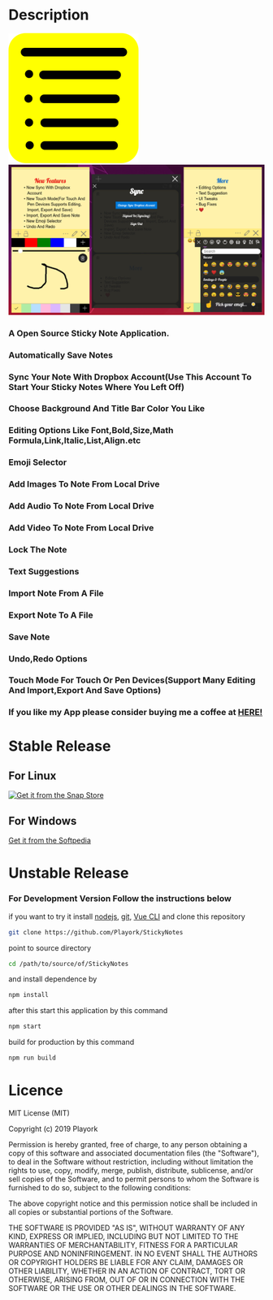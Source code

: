 # Description

![Logo](src/assets/logo.png)
![ScreenShot](screen.png)

### A Open Source Sticky Note Application.

### Automatically Save Notes

### Sync Your Note With Dropbox Account(Use This Account To Start Your Sticky Notes Where You Left Off)

### Choose Background And Title Bar Color You Like

### Editing Options Like Font,Bold,Size,Math Formula,Link,Italic,List,Align.etc

### Emoji Selector

### Add Images To Note From Local Drive

### Add Audio To Note From Local Drive

### Add Video To Note From Local Drive

### Lock The Note

### Text Suggestions

### Import Note From A File

### Export Note To A File

### Save Note

### Undo,Redo Options

### Touch Mode For Touch Or Pen Devices(Support Many Editing And Import,Export And Save Options)

### If you like my App please consider buying me a coffee at [HERE!](http://buymeacoff.ee/playork)

# Stable Release

## For Linux

[![Get it from the Snap Store](https://snapcraft.io/static/images/badges/en/snap-store-black.svg)](https://snapcraft.io/stickynotes)

## For Windows

[Get it from the Softpedia](https://www.softpedia.com/get/Office-tools/Diary-Organizers-Calendar/Playork-stickynotes.shtml)

# Unstable Release

### For Development Version Follow the instructions below

if you want to try it install [nodejs](https://nodejs.org), [git](https://git-scm.com/), [Vue CLI](https://cli.vuejs.org/) and clone this repository

```bash
git clone https://github.com/Playork/StickyNotes
```

point to source directory

```bash
cd /path/to/source/of/StickyNotes
```

and install dependence by

```bash
npm install
```

after this start this application by this command

```bash
npm start
```

build for production by this command

```bash
npm run build
```

# Licence

MIT License (MIT)

Copyright (c) 2019 Playork

Permission is hereby granted, free of charge, to any person obtaining a copy of this software and associated documentation files (the "Software"), to deal in the Software without restriction, including without limitation the rights to use, copy, modify, merge, publish, distribute, sublicense, and/or sell copies of the Software, and to permit persons to whom the Software is furnished to do so, subject to the following conditions:

The above copyright notice and this permission notice shall be included in all copies or substantial portions of the Software.

THE SOFTWARE IS PROVIDED "AS IS", WITHOUT WARRANTY OF ANY KIND, EXPRESS OR IMPLIED, INCLUDING BUT NOT LIMITED TO THE WARRANTIES OF MERCHANTABILITY, FITNESS FOR A PARTICULAR PURPOSE AND NONINFRINGEMENT. IN NO EVENT SHALL THE AUTHORS OR COPYRIGHT HOLDERS BE LIABLE FOR ANY CLAIM, DAMAGES OR OTHER LIABILITY, WHETHER IN AN ACTION OF CONTRACT, TORT OR OTHERWISE, ARISING FROM, OUT OF OR IN CONNECTION WITH THE SOFTWARE OR THE USE OR OTHER DEALINGS IN THE SOFTWARE.
